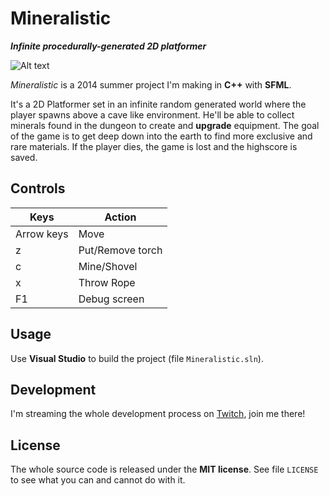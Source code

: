# Mineralistic

_**Infinite procedurally-generated 2D platformer**_

<!-- Add screenshots here later -->
![Alt text](http://i.imgur.com/P8ZFrTk.png "Optional title")



_Mineralistic_ is a 2014 summer project I'm making in **C++** with **SFML**.

It's a 2D Platformer set in an infinite random generated world
where the player spawns above a cave like environment.
He'll be able to collect minerals found in the dungeon to create
and **upgrade** equipment.
The goal of the game is to get deep down into the earth to find
more exclusive and rare materials.
If the player dies, the game is lost and the highscore is saved.

## Controls

| Keys | Action |
| ---- | ------ |
| Arrow keys | Move |
| z | Put/Remove torch |
| c | Mine/Shovel |
| x | Throw Rope |
| F1 | Debug screen |

## Usage

Use **Visual Studio** to build the project (file `Mineralistic.sln`).

## Development

I'm streaming the whole development process on [Twitch][twitch],
join me there!

## License

The whole source code is released under the **MIT license**.
See file `LICENSE` to see what you can and cannot do with it.

[twitch]: http://www.twitch.tv/doodlemeat
